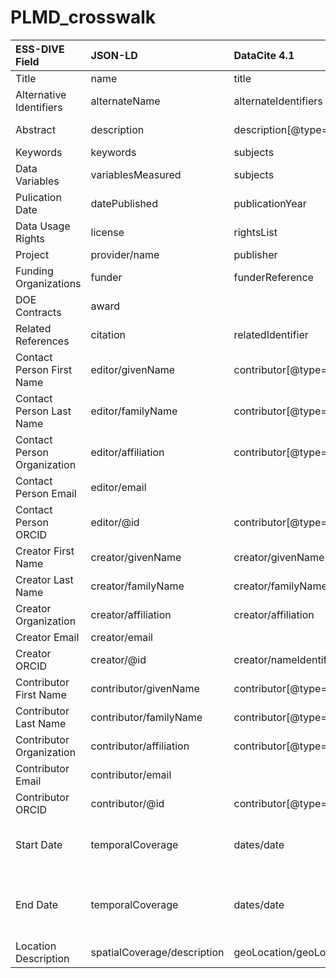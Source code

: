 # PLMD\_crosswalk

| **ESS-DIVE Field** | **JSON-LD** | **DataCite 4.1** | **OSTI** | **FGDC** | **ESGF** | **CMIP6** |
| :--- | :--- | :--- | :--- | :--- | :--- | :--- |
| Title | name | title | title | CDIAC/Product\_title | title | title |
| Alternative Identifiers | alternateName | alternateIdentifiers | other\_identifying\_numbers | CDIAC/Product\_number | id | id |
| Abstract | description | description\[@type=Abstract\] | description | CDIAC/Notes |  | description \(optional\) |
| Keywords | keywords | subjects | subject | mercury/Keywords |  |  |
| Data Variables | variablesMeasured | subjects | subject | mercury/Keywords | variable | variable |
| Pulication Date | datePublished | publicationYear | publication\_date | CDIAC/Initial\_date\_of\_data\_publication |  | timestamp \(optional\) |
| Data Usage Rights | license | rightsList |  |  |  |  |
| Project | provider/name | publisher | originating\_research\_org |  | project | project |
| Funding Organizations | funder | funderReference | sponsor\_org |  |  |  |
| DOE Contracts | award |  | doe\_contract\_number |  |  |  |
| Related References | citation | relatedIdentifier | related\_resource |  |  |  |
| Contact Person First Name | editor/givenName | contributor\[@type=ContactPerson\]/givenName | contact\_name | mercury/CDIAC/CDIAC\_contact |  |  |
| Contact Person Last Name | editor/familyName | contributor\[@type=ContactPerson\]/familyName | contact\_name | mercury/CDIAC/CDIAC\_contact |  |  |
| Contact Person Organization | editor/affiliation | contributor\[@type=ContactPerson\]/affiliation | contact\_org | mercury/CDIAC/CDIAC\_contact |  |  |
| Contact Person Email | editor/email |  | contact\_email | mercury/CDIAC/CDIAC\_contact |  |  |
| Contact Person ORCID | editor/@id | contributor\[@type=ContactPerson\]nameIdentifier\[@nameIdentifierScheme=ORCID\] |  |  |  |  |
| Creator First Name | creator/givenName | creator/givenName | creators\_detail/first\_name | CDIAC/Author |  |  |
| Creator Last Name | creator/familyName | creator/familyName | creators\_detail/last\_name | CDIAC/Author |  |  |
| Creator Organization | creator/affiliation | creator/affiliation | creators\_detail/affiliation\_name | CDIAC/Author |  |  |
| Creator Email | creator/email |  | creators\_detail/private\_email | CDIAC/Author |  |  |
| Creator ORCID | creator/@id | creator/nameIdentifier\[@nameIdentifierScheme=ORCID\] | creators\_detail/orcid |  |  |  |
| Contributor First Name | contributor/givenName | contributor\[@type=Other\]/givenName | contributor/first\_name |  |  |  |
| Contributor Last Name | contributor/familyName | contributor\[@type=Other\]/familyName | contributor/last\_name |  |  |  |
| Contributor Organization | contributor/affiliation | contributor\[@type=Other\]/affiliation | contributor/affiliation\_name |  |  |  |
| Contributor Email | contributor/email |  | contributor/private\_email |  |  |  |
| Contributor ORCID | contributor/@id | contributor\[@type=Other\]nameIdentifier\[@nameIdentifierScheme=ORCID\] | contributor/orcid |  |  |  |
| Start Date | temporalCoverage | dates/date |  | timeinfo/rngdates/begdate | datetime\_start \(optional for Earth Sciences\) | datetime\_start \(optional\) |
| End Date | temporalCoverage | dates/date |  | timeinfo/rngdates/enddate | datetime\_stop\( option for Earth Sciences metadata\) | datetime\_stop \(optional\) |
| Location Description | spatialCoverage/description | geoLocation/geoLocationPlace | geolocation/place | CDIAC/Site\_info/Site\_name |  |  |

